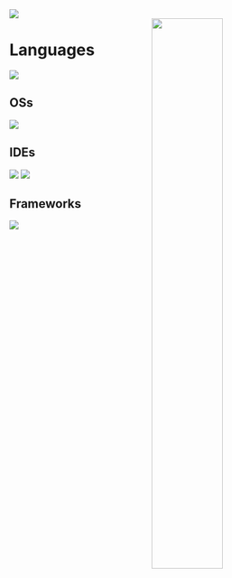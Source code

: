 <img src="https://cdn.discordapp.com/attachments/485199441767432193/1251297507301003294/minecraft_title.png?ex=666e111d&is=666cbf9d&hm=da25c65c4e6dbdb1cfbf848cbae598fa4f624d9a4240db2faf215ed43a1e3a30&" style="display: block; margin-right: auto; margin-left: auto;">

<img width="50%" align="right" src="https://github-readme-stats.vercel.app/api?username=MadisonMadi&theme=tokyonight&show_icons=true&hide_border=true&count_private=true">

# Languages
![](https://img.shields.io/badge/Java-ED8B00?style=for-the-badge&logo=oracle&logoColor=black)

## OSs
![](https://img.shields.io/badge/Windows-0078D6?style=for-the-badge&logo=windows&logoColor=white)

## IDEs
![](https://img.shields.io/badge/VS_Code-0078D4?style=for-the-badge&logo=visual%20studio%20code&logoColor=white)
![](https://img.shields.io/badge/IntelliJ_IDEA-000000.svg?style=for-the-badge&logo=intellij-idea&logoColor=white)

## Frameworks
![](https://img.shields.io/badge/gradle-02303A?style=for-the-badge&logo=gradle&logoWidth=25)
